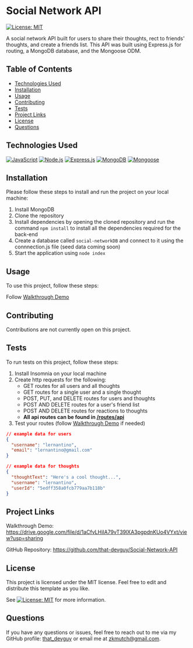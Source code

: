 # Social Network API
[![License: MIT](https://img.shields.io/badge/License-MIT-yellow.svg)](https://opensource.org/licenses/MIT)
  
A social network API built for users to share their thoughts, rect to friends' thoughts, and create a friends list. This API was built using Express.js for routing, a MongoDB database, and the Mongoose ODM.
  
  
## Table of Contents

- [Technologies Used](#technologies-used)
- [Installation](#installation)
- [Usage](#usage)
- [Contributing](#contributing)
- [Tests](#tests)
- [Project Links](#project-links)
- [License](#license)
- [Questions](#questions)

## Technologies Used

[![JavaScript](https://img.shields.io/badge/JavaScript-ES6+-yellow)](https://www.ecma-international.org/ecma-262/)
[![Node.js](https://img.shields.io/badge/Node.js-v14.17.0-green)](https://nodejs.org/)
[![Express.js](https://img.shields.io/badge/Express.js-v4.17.1-lightgrey)](https://expressjs.com/)
[![MongoDB](https://img.shields.io/badge/MongoDB-v5.0-green)](https://www.mongodb.com/)
[![Mongoose](https://img.shields.io/badge/Mongoose-v6.0.12-blue)](https://mongoosejs.com/)


## Installation

Please follow these steps to install and run the project on your local machine:

1. Install MongoDB
2. Clone the repository
3. Install dependencies by opening the cloned repository and run the command `npm install` to install all the dependencies required for the back-end
4. Create a database called `social-networkDB` and connect to it using the connnection.js file (seed data coming soon)
5. Start the application using `node index`
  
## Usage
  
To use this project, follow these steps:

Follow [Walkthrough Demo](https://drive.google.com/file/d/1aCfvLHiIA79vT39lXA3pgpdnKUo4VYxt/view?usp=sharing)

## Contributing

Contributions are not currently open on this project.

## Tests

To run tests on this project, follow these steps:

1. Install Insomnia on your local machine
2. Create http requests for the following:
    - GET routes for all users and all thoughts
    - GET routes for a single user and a single thought
    - POST, PUT, and DELETE routes for users and thoughts
    - POST AND DELETE routes for a user's friend list
    - POST AND DELETE routes for reactions to thoughts
    - **All api routes can be found in [/routes/api](./routes/api/)**
3. Test your routes (follow [Walkthrough Demo](https://drive.google.com/file/d/1aCfvLHiIA79vT39lXA3pgpdnKUo4VYxt/view?usp=sharing) if needed)


```json
// example data for users
{
  "username": "lernantino",
  "email": "lernantino@gmail.com"
}
```

```json
// example data for thoughts
{
  "thoughtText": "Here's a cool thought...",
  "username": "lernantino",
  "userId": "5edff358a0fcb779aa7b118b"
}
```
  
## Project Links
  
Walkthrough Demo: https://drive.google.com/file/d/1aCfvLHiIA79vT39lXA3pgpdnKUo4VYxt/view?usp=sharing

GitHub Repository: https://github.com/that-devguy/Social-Network-API

## License

This project is licensed under the MIT license. Feel free to edit and distribute this template as you like.

See [![License: MIT](https://img.shields.io/badge/License-MIT-yellow.svg)](https://opensource.org/licenses/MIT) for more information.

## Questions

If you have any questions or issues, feel free to reach out to me via my GitHub profile: [that_devguy](https://github.com/that_devguy) or email me at zkmutch@gmail.com.
